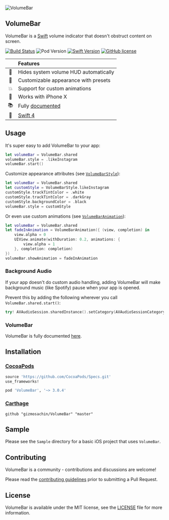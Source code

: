 ![VolumeBar](https://github.com/gizmosachin/VolumeBar/raw/master/VolumeBar.gif)

## VolumeBar

VolumeBar is a [Swift](https://developer.apple.com/swift/) volume indicator that doesn't obstruct content on screen.

[![Build Status](https://travis-ci.org/gizmosachin/VolumeBar.svg?branch=master)](https://travis-ci.org/gizmosachin/VolumeBar) ![Pod Version](https://img.shields.io/cocoapods/v/VolumeBar.svg) [![Swift Version](https://img.shields.io/badge/language-swift%204.0-brightgreen.svg)](https://developer.apple.com/swift) [![GitHub license](https://img.shields.io/badge/license-MIT-lightgrey.svg)](LICENSE)

|              | Features                                 |
| :----------: | :--------------------------------------- |
|  :no_good:   | Hides system volume HUD automatically    |
|    :art:     | Customizable appearance with presets     |
|    :boom:    | Support for custom animations            |
|   :iphone:   | Works with iPhone X                      |
|   :books:    | Fully [documented](http://gizmosachin.github.io/VolumeBar) |
| :baby_chick: | [Swift 4](https://developer.apple.com/swift/) |


## Usage

It's super easy to add VolumeBar to your app:

```swift
let volumeBar = VolumeBar.shared
volumeBar.style = .likeInstagram
volumeBar.start()
```

Customize appearance attributes (see [`VolumeBarStyle`](http://gizmosachin.github.io/VolumeBar/Structs/VolumeBarStyle.html)):
```swift
let volumeBar = VolumeBar.shared
let customStyle = VolumeBarStyle.likeInstagram
customStyle.trackTintColor = .white
customStyle.trackTintColor = .darkGray
customStyle.backgroundColor = .black
volumeBar.style = customStyle
```

Or even use custom animations (see [`VolumeBarAnimation`](http://gizmosachin.github.io/VolumeBar/Structs/VolumeBarAnimation.html)):
```swift
let volumeBar = VolumeBar.shared
let fadeInAnimation = VolumeBarAnimation({ (view, completion) in
	view.alpha = 0
	UIView.animate(withDuration: 0.2, animations: {
		view.alpha = 1
	}, completion: completion)
})
volumeBar.showAnimation = fadeInAnimation
```

### Background Audio
If your app doesn't do custom audio handling, adding VolumeBar will make background music (like Spotify) pause when your app is opened.

Prevent this by adding the following wherever you call `VolumeBar.shared.start()`:

```swift
try! AVAudioSession.sharedInstance().setCategory(AVAudioSessionCategoryAmbient)
```

### VolumeBar

VolumeBar is fully documented [here](http://gizmosachin.github.io/VolumeBar/).

## Installation

### [CocoaPods](http://cocoapods.org/)

```ruby
source 'https://github.com/CocoaPods/Specs.git'
use_frameworks!

pod 'VolumeBar', '~> 3.0.4'
```

### [Carthage](https://github.com/Carthage/Carthage)

```ogdl
github "gizmosachin/VolumeBar" "master"
```

## Sample
Please see the `Sample` directory for a basic iOS project that uses `VolumeBar`.

## Contributing
VolumeBar is a community - contributions and discussions are welcome!

Please read the [contributing guidelines](CONTRIBUTING.md) prior to submitting a Pull Request.

## License

VolumeBar is available under the MIT license, see the [LICENSE](https://github.com/gizmosachin/VolumeBar/blob/master/LICENSE) file for more information.
